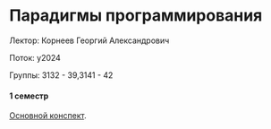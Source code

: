 
# Парадигмы программирования

Лектор: Корнеев Георгий Александрович

Поток: y2024

Группы: 3132 - 39,3141 - 42

#### 1 семестр

[Основной конспект](./prog_intro.pdf).
